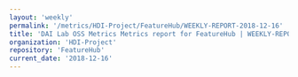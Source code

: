 ```yaml
---
layout: 'weekly'
permalink: '/metrics/HDI-Project/FeatureHub/WEEKLY-REPORT-2018-12-16'
title: 'DAI Lab OSS Metrics Metrics report for FeatureHub | WEEKLY-REPORT-2018-12-16'
organization: 'HDI-Project'
repository: 'FeatureHub'
current_date: '2018-12-16'
---
```

